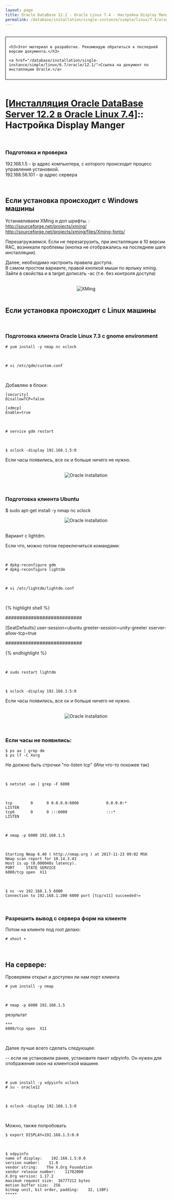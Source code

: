 ```yaml
---
layout: page
title: Oracle DataBase 12.2 - Oracle Linux 7.4 - Настройка Display Manger
permalink: /database/installation/single-instance/simple/linux/7.4/oracle/12.2/setup-display-manager/
---
```



<br/>

<div style="padding:10px; border:thin solid black;">

	<h3>Этот материал в разработке. Рекомендую обратиться к последней версии документа.</h3>

    <a href="/database/installation/single-instance/simple/linux/6.7/oracle/12.1/">Ссылка на документ по инсталляции Oracle.</a>

</div>

<br/>

# <a href="/database/installation/single-instance/simple/linux/7.4/oracle/12.2/">[Инсталляция Oracle DataBase Server 12.2 в Oracle Linux 7.4]</a>:: Настройка Display Manger

<br/>

### Подготовка и проверка

192.168.1.5 -  ip адрес компьютера, с которого происходит процесс управления установкой.<br/>
192.168.56.101 - ip адрес сервера<br/>


<br/>

## Если установка происходит с Windows машины

Устанавливаем XMing и доп шрифты. :<br/>
http://sourceforge.net/projects/xming/<br/>
http://sourceforge.net/projects/xming/files/Xming-fonts/

Перезагружаемся. Если не перезагрузить, при инсталляции в 10 версии RAC, возникали проблемы (кнопка не отображались на последнем шаге инсталляции).

Далее, необходимо настроить правила доступа.<br/>
В самом простом варианте, правой кнопкой мыши по ярлыку xming. Зайти в свойства и в target дописать -ac (т.е. без контроля доступа)

<br/>

<div align="center">
    <img src="http://img.oradba.net/img/oracle/database/simple/12.1/XMing.png" border="0" alt="XMing">
</div>


<br/>

## Если установка происходит с Linux машины

<br/>

### Подготовка клиента Oracle Linux 7.3 с gnome environment


    # yum install -y nmap nc xclock

<br/>

	# vi /etc/gdm/custom.conf

<br/>

Добавляю в блоки:

    [security]
    DisallowTCP=false

    [xdmcp]
    Enable=true


<br/>

    # service gdm restart


<br/>

    $ xclock -display 192.168.1.5:0


Если часы появились, все ок и больше ничего не нужно.

<br/>

<div align="center">
    <img src="http://img.oradba.net/img/oracle/database/simple/11.2/xclock.png" border="0" alt="Oracle installation">
</div>

<br/>


<br/>

### Подготовка клиента Ubuntu


$ sudo apt-get install -y nmap nc xclock


<div align="center">
<img src="http://img.oradba.net/img/oracle/database/simple/11.2/gdm.png" border="0" alt="Oracle installation">
</div>


<br/>

Вариант с lightdm.

Если что, можно потом переключиться командами:

<br/>

    # dpkg-reconfigure gdm
    # dpkg-reconfigure lightdm


<br/>

	# vi /etc/lightdm/lightdm.conf

<br/>


{% highlight shell %}

###########################

[SeatDefaults]
user-session=ubuntu
greeter-session=unity-greeter
xserver-allow-tcp=true

###########################

{% endhighlight %}


<br/>

    # sudo restart lightdm

<br/>

    $ xclock -display 192.168.1.5:0

Если часы появились, все ок и больше ничего не нужно.


<br/>

<div align="center">
    <img src="http://img.oradba.net/img/oracle/database/simple/11.2/xclock.png" border="0" alt="Oracle installation">
</div>

<br/>


<br/>

### Если часы не появились:

    $ ps ax | grep dm
    $ ps lf -C Xorg


Не должно быть строчки "no-listen tcp" (Или что-то похожее так)


<br/>

	$ netstat -an | grep -F 6000

<br/>

	tcp        0      0 0.0.0.0:6000            0.0.0.0:*               LISTEN
	tcp6       0      0 :::6000                 :::*                    LISTEN


<br/>

	# nmap -p 6000 192.168.1.5

<br/>

    Starting Nmap 6.40 ( http://nmap.org ) at 2017-11-23 09:02 MSK
    Nmap scan report for 10.14.3.43
    Host is up (0.000048s latency).
    PORT     STATE SERVICE
    6000/tcp open  X11


<br/>

	$ nc -vv 192.168.1.5 6000
	Connection to 192.168.1.200 6000 port [tcp/x11] succeeded!=


<br/>

### Разрешить вывод с сервера форм на клиенте

Потом на клиенте под root делаю:

    # xhost +


<!-- $ xhost +192.168.56.101

<br/> -->



<br/>

## На сервере:

Проверяем открыт и доступен ли нам порт клиента

    # yum install -y nmap

<br/>

	# nmap -p 6000 192.168.1.5

результат

    ***
    6000/tcp open  X11


<br/>

Далее лучше всего сделать следующее:

-- если не установили ранее, установите пакет xdpyinfo. Он нужен для отображения окон на клиентской машине.

<br/>

	# yum install -y xdpyinfo xclock
    # su - oracle12

<br/>

    $ xclock -display 192.168.1.5:0

<br/>

Можно, также попробовать

	$ export DISPLAY=192.168.1.5:0.0

<br/>

    $ xdpyinfo
    name of display:    192.168.1.5:0.0
    version number:    11.0
    vendor string:    The X.Org Foundation
    vendor release number:    11702000
    X.Org version: 1.17.2
    maximum request size:  16777212 bytes
    motion buffer size:  256
    bitmap unit, bit order, padding:    32, LSBFi
    *****
